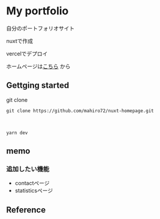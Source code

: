 # My portfolio

自分のポートフォリオサイト

nuxtで作成

vercelでデプロイ

ホームページは[こちら](https://nuxt-homepage.vercel.app/) から


## Gettging started

git clone

```
git clone https://github.com/mahiro72/nuxt-homepage.git
```

<br>

```
yarn dev
```




## memo
### 追加したい機能

- contactページ
- statisticsページ


## Reference

